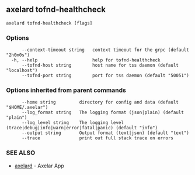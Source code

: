 ## axelard tofnd-healthcheck

```
axelard tofnd-healthcheck [flags]
```

### Options

```
      --context-timeout string   context timeout for the grpc (default "2h0m0s")
  -h, --help                     help for tofnd-healthcheck
      --tofnd-host string        host name for tss daemon (default "localhost")
      --tofnd-port string        port for tss daemon (default "50051")
```

### Options inherited from parent commands

```
      --home string         directory for config and data (default "$HOME/.axelar")
      --log_format string   The logging format (json|plain) (default "plain")
      --log_level string    The logging level (trace|debug|info|warn|error|fatal|panic) (default "info")
      --output string       Output format (text|json) (default "text")
      --trace               print out full stack trace on errors
```

### SEE ALSO

- [axelard](axelard.md)	 - Axelar App
